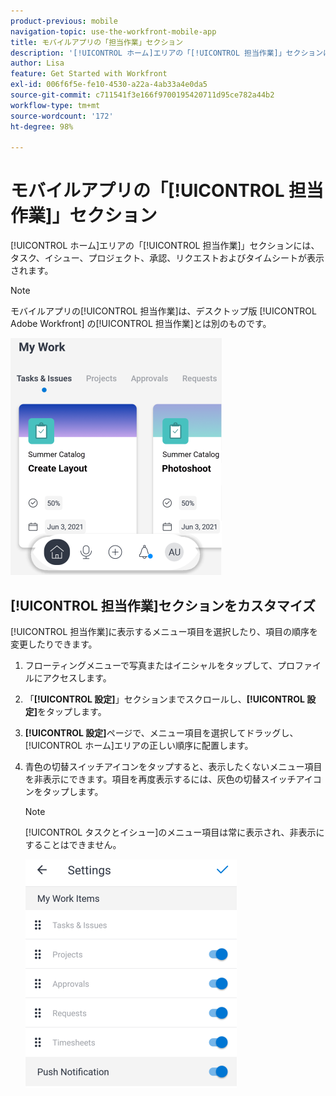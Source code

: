 ```yaml
---
product-previous: mobile
navigation-topic: use-the-workfront-mobile-app
title: モバイルアプリの「担当作業」セクション
description: '[!UICONTROL ホーム]エリアの「[!UICONTROL 担当作業]」セクションには、タスク、イシュー、プロジェクト、承認、リクエストおよびタイムシートが表示されます。'
author: Lisa
feature: Get Started with Workfront
exl-id: 006f6f5e-fe10-4530-a22a-4ab33a4e0da5
source-git-commit: c711541f3e166f9700195420711d95ce782a44b2
workflow-type: tm+mt
source-wordcount: '172'
ht-degree: 98%

---
```


# モバイルアプリの「[!UICONTROL 担当作業]」セクション

[!UICONTROL ホーム]エリアの「[!UICONTROL 担当作業]」セクションには、タスク、イシュー、プロジェクト、承認、リクエストおよびタイムシートが表示されます。

>[!NOTE]
>
>モバイルアプリの[!UICONTROL 担当作業]は、デスクトップ版 [!UICONTROL Adobe Workfront] の[!UICONTROL 担当作業]とは別のものです。

![担当作業](assets/home-myworksection-338x379.png)

## [!UICONTROL 担当作業]セクションをカスタマイズ

[!UICONTROL 担当作業]に表示するメニュー項目を選択したり、項目の順序を変更したりできます。

1. フローティングメニューで写真またはイニシャルをタップして、プロファイルにアクセスします。
1. 「**[!UICONTROL 設定]**」セクションまでスクロールし、**[!UICONTROL 設定]**&#x200B;をタップします。
1. **[!UICONTROL 設定]**&#x200B;ページで、メニュー項目を選択してドラッグし、[!UICONTROL ホーム]エリアの正しい順序に配置します。
1. 青色の切替スイッチアイコンをタップすると、表示したくないメニュー項目を非表示にできます。項目を再度表示するには、灰色の切替スイッチアイコンをタップします。

   >[!NOTE]
   >
   >[!UICONTROL タスクとイシュー]のメニュー項目は常に表示され、非表示にすることはできません。

   ![ モバイル設定 ](assets/mobile-settings-338x366.png)
